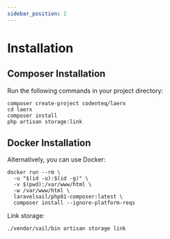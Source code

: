 ```yaml
---
sidebar_position: 2
---
```


# Installation

## Composer Installation

Run the following commands in your project directory:

```shell
composer create-project codenteq/laerx
cd laerx
composer install
php artisan storage:link
```

## Docker Installation

Alternatively, you can use Docker:

```shell
docker run --rm \
  -u "$(id -u):$(id -g)" \
  -v $(pwd):/var/www/html \
  -w /var/www/html \
  laravelsail/php81-composer:latest \
  composer install --ignore-platform-reqs
```

Link storage:

```shell
./vendor/sail/bin artisan storage link
```
